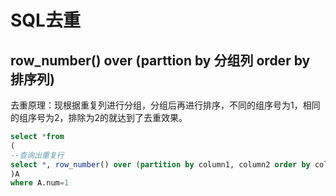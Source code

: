 # SQL去重



## row_number() over (parttion by 分组列 order by 排序列)

去重原理：现根据重复列进行分组，分组后再进行排序，不同的组序号为1，相同的组序号为2，排除为2的就达到了去重效果。  

```sql
select *from
(
--查询出重复行
select *, row_number() over (partition by column1, column2 order by column1 desc)num from Table1
)A
where A.num=1
```

